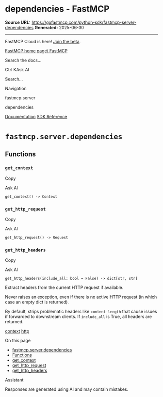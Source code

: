 # dependencies - FastMCP

**Source URL:** https://gofastmcp.com/python-sdk/fastmcp-server-dependencies
**Generated:** 2025-06-30

---

FastMCP Cloud is here! [Join the beta](https://fastmcp.link/x0Kyhy2).

[FastMCP home page\\
FastMCP](https://gofastmcp.com/)

Search the docs...

Ctrl KAsk AI

Search...

Navigation

fastmcp.server

dependencies

[Documentation](https://gofastmcp.com/getting-started/welcome) [SDK Reference](https://gofastmcp.com/python-sdk/fastmcp-exceptions)

# [​](https://gofastmcp.com/python-sdk/fastmcp-server-dependencies\#fastmcp-server-dependencies)  `fastmcp.server.dependencies`

## [​](https://gofastmcp.com/python-sdk/fastmcp-server-dependencies\#functions)  Functions

### [​](https://gofastmcp.com/python-sdk/fastmcp-server-dependencies\#get-context)  `get_context`

Copy

Ask AI

```
get_context() -> Context

```

### [​](https://gofastmcp.com/python-sdk/fastmcp-server-dependencies\#get-http-request)  `get_http_request`

Copy

Ask AI

```
get_http_request() -> Request

```

### [​](https://gofastmcp.com/python-sdk/fastmcp-server-dependencies\#get-http-headers)  `get_http_headers`

Copy

Ask AI

```
get_http_headers(include_all: bool = False) -> dict[str, str]

```

Extract headers from the current HTTP request if available.

Never raises an exception, even if there is no active HTTP request (in which case
an empty dict is returned).

By default, strips problematic headers like `content-length` that cause issues if forwarded to downstream clients.
If `include_all` is True, all headers are returned.

[context](https://gofastmcp.com/python-sdk/fastmcp-server-context) [http](https://gofastmcp.com/python-sdk/fastmcp-server-http)

On this page

- [fastmcp.server.dependencies](https://gofastmcp.com/python-sdk/fastmcp-server-dependencies#fastmcp-server-dependencies)
- [Functions](https://gofastmcp.com/python-sdk/fastmcp-server-dependencies#functions)
- [get\_context](https://gofastmcp.com/python-sdk/fastmcp-server-dependencies#get-context)
- [get\_http\_request](https://gofastmcp.com/python-sdk/fastmcp-server-dependencies#get-http-request)
- [get\_http\_headers](https://gofastmcp.com/python-sdk/fastmcp-server-dependencies#get-http-headers)

Assistant

Responses are generated using AI and may contain mistakes.